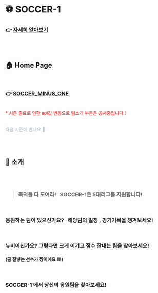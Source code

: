 # :soccer: SOCCER-1

### :point_right: [자세히 알아보기](https://github.com/ryugaram/soccer_minus_one/wiki/%EC%9E%90%EC%84%B8%ED%9E%88-%EB%B3%B4%EA%B8%B0)

<br><br>

## :house: Home Page



<BR>

### :point_right: [SOCCER_MINUS_ONE](https://ryugaram.github.io/soccer_minus_one/)

<br>
<span style="color:red"> * 시즌 종료로 인한 api값 변동으로 팀소개 부분은 공사중입니다.! </span>

<br>
<br>

<span style="color:#a6b8c4"> 다음 시즌에 만나요 👋 </span>

<br><br>

## :pencil: 소개



<br> <br>

> ### 축덕들 다 모여라! &nbsp; **SOCCER-1은 5대리그를 지원합니다!** <br>

<br>

### 응원하는 팀이 있으신가요? &nbsp; 해당팀의 일정 , 경기기록을 챙겨보세요!

<br>

### 뉴비이신가요? 그렇다면 크게 이기고 점수 잘내는 팀을 찾아보세요!

#### (골 잘넣는 선수가 짱이에요 !!!)

<BR>

### **SOCCER-1** 에서 당신의 응원팀을 찾아보세요!
